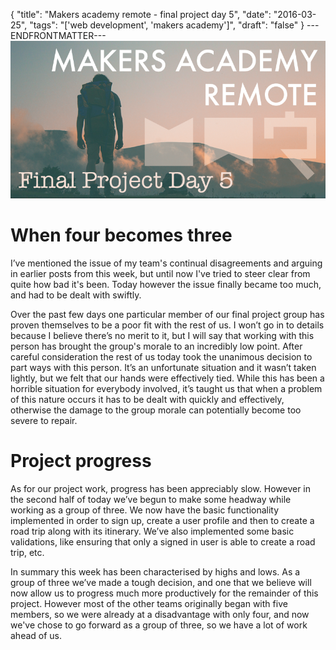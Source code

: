 {
  "title": "Makers academy remote - final project day 5",
  "date": "2016-03-25",
  "tags": "['web development', 'makers academy']",
  "draft": "false"
}
---ENDFRONTMATTER---
![Makers Academy remote final project day 5](media/makers-academy-remote-final-project-day-5-header.png "Makers Academy remote final project day 5")

# When four becomes three

I’ve mentioned the issue of my team's continual disagreements and arguing in earlier posts from this week, but until now I've tried to steer clear from quite how bad it's been. Today however the issue finally became too much, and had to be dealt with swiftly.

Over the past few days one particular member of our final project group has proven themselves to be a poor fit with the rest of us. I won’t go in to details because I believe there’s no merit to it, but I will say that working with this person has brought the group's morale to an incredibly low point. After careful consideration the rest of us today took the unanimous decision to part ways with this person. It’s an unfortunate situation and it wasn’t taken lightly, but we felt that our hands were effectively tied. While this has been a horrible situation for everybody involved, it’s taught us that when a problem of this nature occurs it has to be dealt with quickly and effectively, otherwise the damage to the group morale can potentially become too severe to repair.

# Project progress

As for our project work, progress has been appreciably slow. However in the second half of today we’ve begun to make some headway while working as a group of three. We now have the basic functionality implemented in order to sign up, create a user profile and then to create a road trip along with its itinerary. We’ve also implemented some basic validations, like ensuring that only a signed in user is able to create a road trip, etc.

In summary this week has been characterised by highs and lows. As a group of three we’ve made a tough decision, and one that we believe will now allow us to progress much more productively for the remainder of this project. However most of the other teams originally began with five members, so we were already at a disadvantage with only four, and now we've chose to go forward as a group of three, so we have a lot of work ahead of us.